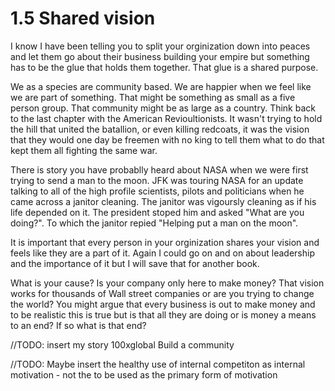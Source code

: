 # 1.5 Shared vision
I know I have been telling you to split your orginization down into peaces and let them go about their business building your empire but something has to be the glue that holds them together. That glue is a shared purpose.

We as a species are community based. We are happier when we feel like we are part of something. That might be something as small as a five person group. That community might be as large as a country. Think back to the last chapter with the American Revioultionists. It wasn't trying to hold the hill that united the batallion, or even killing redcoats, it was the vision that they would one day be freemen with no king to tell them what to do that kept them all fighting the same war.

There is story you have probablly heard about NASA when we were first trying to send a man to the moon. JFK was touring NASA for an update talking to all of the high profile scientists, pilots and politicians when he came across a janitor cleaning. The janitor was vigoursly cleaning as if his life depended on it. The president stoped him and asked "What are you doing?". To which the janitor repied "Helping put a man on the moon".

It is important that every person in your orginization shares your vision and feels like they are a part of it. Again I could go on and on about leadership and the importance of it but I will save that for another book.

What is your cause? Is your company only here to make money? That vision works for thousands of Wall street companies or are you trying to change the world? You might argue that every business is out to make money and to be realistic this is true but is that all they are doing or is money a means to an end? If so what is that end?

//TODO: insert my story 100xglobal Build a community

//TODO: Maybe insert  the healthy use of internal competiton as internal motivation - not the to be used as the primary form of motivation


